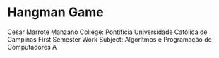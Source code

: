 # Hangman Game
Cesar Marrote Manzano
College: Pontifícia Universidade Católica de Campinas
First Semester Work
Subject: Algorítmos e Programação de Computadores A


